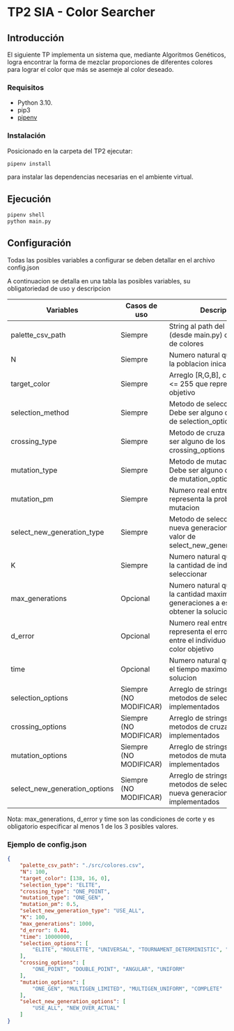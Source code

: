 
# TP2 SIA - Color Searcher

## Introducción

El siguiente TP implementa un sistema que, mediante Algoritmos Genéticos, logra encontrar
la forma de mezclar proporciones de diferentes colores para lograr el color que más se
asemeje al color deseado.

### Requisitos

- Python 3.10.
- pip3
- [pipenv](https://pypi.org/project/pipenv/)

### Instalación

Posicionado en la carpeta del TP2 ejecutar:

```sh
pipenv install
```

para instalar las dependencias necesarias en el ambiente virtual.

## Ejecución

```sh
pipenv shell
python main.py
```

## Configuración
Todas las posibles variables a configurar se deben detallar en el archivo config.json

A continuacion se detalla en una tabla las posibles variables, su obligatoriedad de uso y descripcion


| Variables         | Casos de uso            | Descripción                                                          
|-------------------|-------------------------|---------------------------------------------------------------------------------|
| palette_csv_path  | Siempre                 | String al path del archivo csv (desde main.py) con la paleta de colores         |
| N                 | Siempre                 | Numero natural que representa la poblacion inical                               | 
| target_color      | Siempre                 | Arreglo [R,G,B], con 0 <= R,G,B <= 255 que representa el color objetivo         | 
| selection_method  | Siempre                 | Metodo de seleccion a usar. Debe ser alguno de los valores de selection_options | 
| crossing_type     | Siempre                 | Metodo de cruza a usar. Debe ser alguno de los valores de crossing_options      | 
| mutation_type     | Siempre                 | Metodo de mutacion a usar. Debe ser alguno de los valores de mutation_options   |
| mutation_pm       | Siempre                 | Numero real entre (0,1) que representa la probabilidad de mutacion              |
| select_new_generation_type | Siempre        | Metodo de seleccion de la nueva generacion. Debe ser un valor de select_new_generation_options  |
| K                 | Siempre                 | Numero natural que representa la cantidad de individuos a seleccionar           |
| max_generations   | Opcional                | Numero natural que representa la cantidad maxima de generaciones a esperar hasta obtener la solucion   |       
| d_error           | Opcional                | Numero real entre (0,1) que representa el error minimo entre el individuo mas apto y el color objetivo |
| time              | Opcional                | Numero natural que representa el tiempo maximo a esperar la solucion            |
| selection_options | Siempre (NO MODIFICAR)  | Arreglo de strings con los metodos de seleccion implementados                   |
| crossing_options  | Siempre (NO MODIFICAR)  | Arreglo de strings con los metodos de cruza implementados                       |
| mutation_options  | Siempre (NO MODIFICAR)  | Arreglo de strings con los metodos de mutacion implementados                    |
| select_new_generation_options  | Siempre (NO MODIFICAR)  | Arreglo de strings con los metodos de seleccion de la nueva generacion implementados     |

Nota: max_generations, d_error y time son las condiciones de corte y es obligatorio especificar al menos 1 de los 3 posibles valores.

### Ejemplo de config.json

``` json
{
    "palette_csv_path": "./src/colores.csv",
    "N": 100, 
    "target_color": [138, 16, 0],
    "selection_type": "ELITE", 
    "crossing_type": "ONE_POINT",       
    "mutation_type": "ONE_GEN",   
    "mutation_pm": 0.5,
    "select_new_generation_type": "USE_ALL",
    "K": 100,
    "max_generations": 1000,
    "d_error": 0.01,
    "time": 10000000,
    "selection_options": [
        "ELITE", "ROULETTE", "UNIVERSAL", "TOURNAMENT_DETERMINISTIC", "TOURNAMENT_PROBABILISTIC"
    ],
    "crossing_options": [
        "ONE_POINT", "DOUBLE_POINT", "ANGULAR", "UNIFORM"
    ],
    "mutation_options": [
        "ONE_GEN", "MULTIGEN_LIMITED", "MULTIGEN_UNIFORM", "COMPLETE"
    ],
    "select_new_generation_options": [
        "USE_ALL", "NEW_OVER_ACTUAL"
    ]
}
```